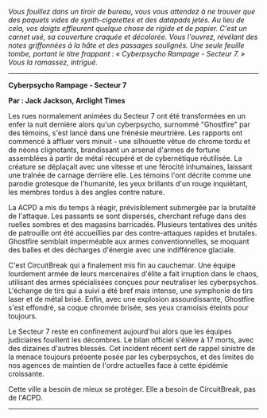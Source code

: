 _Vous fouillez dans un tiroir de bureau, vous vous attendez à ne trouver que des paquets vides de synth-cigarettes et des datapads jetés. Au lieu de cela, vos doigts effleurent quelque chose de rigide et de papier. C'est un carnet usé, sa couverture craquée et décolorée. Vous l'ouvrez, révélant des notes griffonnées à la hâte et des passages soulignés. Une seule feuille tombe, portant le titre frappant : « Cyberpsycho Rampage - Secteur 7. » Vous la ramassez, intrigué._

---

**Cyberpsycho Rampage - Secteur 7**

**Par : Jack Jackson, Arclight Times**

Les rues normalement animées du Secteur 7 ont été transformées en un enfer la nuit dernière alors qu'un cyberpsycho, surnommé "Ghostfire" par des témoins, s'est lancé dans une frénésie meurtrière. Les rapports ont commencé à affluer vers minuit - une silhouette vêtue de chrome tordu et de néons clignotants, brandissant un arsenal d'armes de fortune assemblées à partir de métal récupéré et de cybernétique réutilisée. La créature se déplaçait avec une vitesse et une férocité inhumaines, laissant une traînée de carnage derrière elle. Les témoins l'ont décrite comme une parodie grotesque de l'humanité, les yeux brillants d'un rouge inquiétant, les membres tordus à des angles contre nature.

La ACPD a mis du temps à réagir, prévisiblement submergée par la brutalité de l'attaque. Les passants se sont dispersés, cherchant refuge dans des ruelles sombres et des magasins barricadés. Plusieurs tentatives des unités de patrouille ont été accueillies par des contre-attaques rapides et brutales. Ghostfire semblait imperméable aux armes conventionnelles, se moquant des balles et des décharges d'énergie avec une indifférence glaciale.

C'est CircuitBreak qui a finalement mis fin au cauchemar. Une équipe lourdement armée de leurs mercenaires d'élite a fait irruption dans le chaos, utilisant des armes spécialisées conçues pour neutraliser les cyberpsychos. L'échange de tirs qui a suivi a été bref mais intense, une symphonie de tirs laser et de métal brisé. Enfin, avec une explosion assourdissante, Ghostfire s'est effondré, sa coque chromée brisée, ses yeux cramoisis éteints pour toujours.

Le Secteur 7 reste en confinement aujourd'hui alors que les équipes judiciaires fouillent les décombres. Le bilan officiel s'élève à 17 morts, avec des dizaines d'autres blessés. Cet incident récent sert de rappel sinistre de la menace toujours présente posée par les cyberpsychos, et des limites de nos agences de maintien de l'ordre actuelles face à cette épidémie croissante.

Cette ville a besoin de mieux se protéger. Elle a besoin de CircuitBreak, pas de l'ACPD.

---
